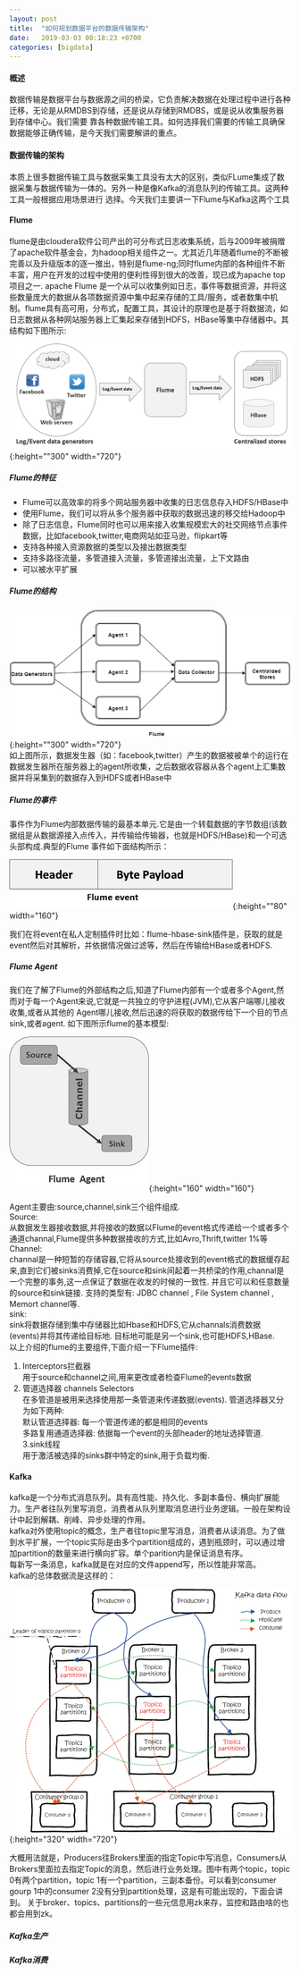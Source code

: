 ```yaml
---
layout: post
title:  "如何规划数据平台的数据传输架构"
date:   2019-03-03 00:18:23 +0700
categories: [bigdata]
---
```

  
#### 概述
   数据传输是数据平台与数据源之间的桥梁，它负责解决数据在处理过程中进行各种迁移，无论是从RMDBS到存储，还是说从存储到RMDBS，或是说从收集服务器到存储中心。我们需要
靠各种数据传输工具。如何选择我们需要的传输工具确保数据能够正确传输，是今天我们需要解讲的重点。
  
#### 数据传输的架构
  本质上很多数据传输工具与数据采集工具没有太大的区别，类似FLume集成了数据采集与数据传输为一体的。另外一种是像Kafka的消息队列的传输工具。这两种工具一般根据应用场景进行
选择。今天我们主要讲一下Flume与Kafka这两个工具
  
#### Flume
   flume是由cloudera软件公司产出的可分布式日志收集系统，后与2009年被捐赠了apache软件基金会，为hadoop相关组件之一。尤其近几年随着flume的不断被完善以及升级版本的逐一推出，特别是flume-ng;同时flume内部的各种组件不断丰富，用户在开发的过程中使用的便利性得到很大的改善，现已成为apache top项目之一.
apache Flume 是一个从可以收集例如日志，事件等数据资源，并将这些数量庞大的数据从各项数据资源中集中起来存储的工具/服务，或者数集中机制。flume具有高可用，分布式，配置工具，其设计的原理也是基于将数据流，如日志数据从各种网站服务器上汇集起来存储到HDFS，HBase等集中存储器中。其结构如下图所示:  
    
![collect_flume](/static/img/post/flume_1.jpg){:height=""300" width="720"}  
  
##### Flume的特征    
- Flume可以高效率的将多个网站服务器中收集的日志信息存入HDFS/HBase中  
- 使用Flume，我们可以将从多个服务器中获取的数据迅速的移交给Hadoop中  
- 除了日志信息，Flume同时也可以用来接入收集规模宏大的社交网络节点事件数据，比如facebook,twitter,电商网站如亚马逊，flipkart等  
- 支持各种接入资源数据的类型以及接出数据类型
- 支持多路径流量，多管道接入流量，多管道接出流量，上下文路由  
- 可以被水平扩展

##### Flume的结构  
  
![collect_flume_2](/static/img/post/flume_2.jpg){:height=""300" width="720"}  
  如上图所示，数据发生器（如：facebook,twitter）产生的数据被被单个的运行在数据发生器所在服务器上的agent所收集，之后数据收容器从各个agent上汇集数据并将采集到的数据存入到HDFS或者HBase中
    
##### Flume的事件  
  事件作为Flume内部数据传输的最基本单元.它是由一个转载数据的字节数组(该数据组是从数据源接入点传入，并传输给传输器，也就是HDFS/HBase)和一个可选头部构成.典型的Flume 事件如下面结构所示：
    
  ![collect_flume_3](/static/img/post/flume_3.jpg){:height=""80" width="160"}
      
  我们在将event在私人定制插件时比如：flume-hbase-sink插件是，获取的就是event然后对其解析，并依据情况做过滤等，然后在传输给HBase或者HDFS.  
   
##### Flume Agent  
  我们在了解了Flume的外部结构之后,知道了Flume内部有一个或者多个Agent,然而对于每一个Agent来说,它就是一共独立的守护进程(JVM),它从客户端哪儿接收收集,或者从其他的 Agent哪儿接收,然后迅速的将获取的数据传给下一个目的节点sink,或者agent. 如下图所示flume的基本模型:  
  
  ![collect_flume_4](/static/img/post/flume_4.jpg){:height="160" width="160"}  
  
  Agent主要由:source,channel,sink三个组件组成.  
  Source:  
  从数据发生器接收数据,并将接收的数据以Flume的event格式传递给一个或者多个通道channal,Flume提供多种数据接收的方式,比如Avro,Thrift,twitter 1%等  
  Channel:  
  channal是一种短暂的存储容器,它将从source处接收到的event格式的数据缓存起来,直到它们被sinks消费掉,它在source和sink间起着一共桥梁的作用,channal是一个完整的事务,这一点保证了数据在收发的时候的一致性. 并且它可以和任意数量的source和sink链接. 支持的类型有: JDBC channel , File System channel , Memort channel等.  
  sink:  
  sink将数据存储到集中存储器比如Hbase和HDFS,它从channals消费数据(events)并将其传递给目标地. 目标地可能是另一个sink,也可能HDFS,HBase.  
  以上介绍的flume的主要组件,下面介绍一下Flume插件:  
  1. Interceptors拦截器  
  用于source和channel之间,用来更改或者检查Flume的events数据  
  2. 管道选择器 channels Selectors  
   在多管道是被用来选择使用那一条管道来传递数据(events). 管道选择器又分为如下两种:  
   默认管道选择器:  每一个管道传递的都是相同的events  
   多路复用通道选择器:  依据每一个event的头部header的地址选择管道.  
  3.sink线程  
   用于激活被选择的sinks群中特定的sink,用于负载均衡.    
  
  
#### Kafka  
  kafka是一个分布式消息队列。具有高性能、持久化、多副本备份、横向扩展能力。生产者往队列里写消息，消费者从队列里取消息进行业务逻辑。一般在架构设计中起到解耦、削峰、异步处理的作用。  
  kafka对外使用topic的概念，生产者往topic里写消息，消费者从读消息。为了做到水平扩展，一个topic实际是由多个partition组成的，遇到瓶颈时，可以通过增加partition的数量来进行横向扩容。单个parition内是保证消息有序。  
  每新写一条消息，kafka就是在对应的文件append写，所以性能非常高。  
  kafka的总体数据流是这样的：  
  
  ![collect_kafka_1](/static/img/post/kafka_1.webp){:height="320" width="720"}  
  
  大概用法就是，Producers往Brokers里面的指定Topic中写消息，Consumers从Brokers里面拉去指定Topic的消息，然后进行业务处理。图中有两个topic，topic 0有两个partition，topic 1有一个partition，三副本备份。可以看到consumer gourp 1中的consumer 2没有分到partition处理，这是有可能出现的，下面会讲到。
关于broker、topics、partitions的一些元信息用zk来存，监控和路由啥的也都会用到zk。
  
##### Kafka生产  
  
  
##### Kafka消费  
  